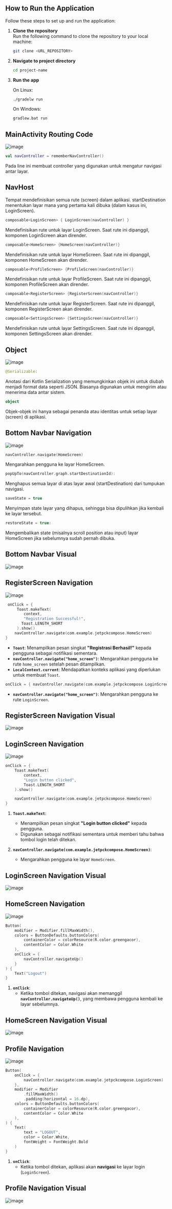 ## How to Run the Application

Follow these steps to set up and run the application:

1. **Clone the repository**  
   Run the following command to clone the repository to your local machine:
   ```bash
   git clone <URL_REPOSITORY>
2. **Navigate to project directory**
   ```bash
   cd project-name
3. **Run the app**
   
   On Linux:
   ```bash
   ./gradelw run
   ```
  
   On Windows:
   ```bash
   gradlew.bat run
   ```
   
## MainActivity Routing Code
![image](https://github.com/user-attachments/assets/f7090dfa-4522-438e-9079-bc57f547d33d)

```kotlin
val navController = rememberNavController()
```
Pada line ini membuat controller yang digunakan untuk mengatur navigasi antar layar.

## NavHost
Tempat mendefinisikan semua rute (screen) dalam aplikasi.
startDestination menentukan layar mana yang pertama kali dibuka (dalam kasus ini, LoginScreen).

```kotlin
composable<LoginScreen> { LoginScreen(navController) }
```
Mendefinisikan rute untuk layar LoginScreen.
Saat rute ini dipanggil, komponen LoginScreen akan dirender.
```kotlin
composable<HomeScreen> {HomeScreen(navController)}
```
Mendefinisikan rute untuk layar HomeScreen.
Saat rute ini dipanggil, komponen HomeScreen akan dirender.

```kotlin
composable<ProfileScreen> {ProfileScreen(navController)}
```
Mendefinisikan rute untuk layar ProfileScreen.
Saat rute ini dipanggil, komponen ProfileScreen akan dirender.

```kotlin
composable<RegisterScreen> {RegisterScreen(navController)}
```
Mendefinisikan rute untuk layar RegisterScreen.
Saat rute ini dipanggil, komponen RegisterScreen akan dirender.
```kotlin
composable<SettingsScreen> {SettingsScreen(navController)}
```
Mendefinisikan rute untuk layar SettingsScreen.
Saat rute ini dipanggil, komponen SettingsScreen akan dirender.

## Object
![image](https://github.com/user-attachments/assets/eb734603-10ac-4ad8-89fc-0c1e916fee48)
```kotlin
@Serializable:
```
Anotasi dari Kotlin Serialization yang memungkinkan objek ini untuk diubah menjadi format data seperti JSON.
Biasanya digunakan untuk mengirim atau menerima data antar sistem.

```kotlin
object
```
Objek-objek ini hanya sebagai penanda atau identitas untuk setiap layar (screen) di aplikasi.

## Bottom Navbar Navigation
![image](https://github.com/user-attachments/assets/16ea36ba-0989-46a4-ab17-82b51d4a565d)
```kotlin
navController.navigate(HomeScreen)
```
Mengarahkan pengguna ke layar HomeScreen.
```kotlin
popUpTo(navController.graph.startDestinationId):
```

Menghapus semua layar di atas layar awal (startDestination) dari tumpukan navigasi.

```kotlin
saveState = true
```
Menyimpan state layar yang dihapus, sehingga bisa dipulihkan jika kembali ke layar tersebut.

```kotlin
restoreState = true:
```
Mengembalikan state (misalnya scroll position atau input) layar HomeScreen jika sebelumnya sudah pernah dibuka.

## Bottom Navbar Visual
![image](https://github.com/user-attachments/assets/6f7a3a2c-5fa2-4e2b-baea-820002ddf919)

## RegisterScreen Navigation
![image](https://github.com/user-attachments/assets/be2477fd-9368-4c8f-93c2-5b2f12a0be07)

```kotlin
 onClick = {
     Toast.makeText(
        context,
        "Registration Successful!",
       Toast.LENGTH_SHORT
     ).show()
    navController.navigate(com.example.jetpckcompose.HomeScreen)
}
```
- **`Toast`**: Menampilkan pesan singkat **"Registrasi Berhasil!"** kepada pengguna sebagai notifikasi sementara.
- **`navController.navigate("home_screen")`**: Mengarahkan pengguna ke rute `home_screen` setelah pesan ditampilkan.
- **`LocalContext.current`**: Mendapatkan konteks aplikasi yang diperlukan untuk membuat `Toast`.

```kotlin
onClick = { navController.navigate(com.example.jetpckcompose.LoginScreen) }
```
- **`navController.navigate("home_screen")`**: Mengarahkan pengguna ke rute `LoginScreen`.

## RegisterScreen Navigation Visual
![image](https://github.com/user-attachments/assets/b06fa662-0a4d-4a51-89eb-9c9eb0774a8f)

## LoginScreen Navigation
![image](https://github.com/user-attachments/assets/3d6eee5d-9ee5-4a0a-8f9e-77de99c6cd0a)
```kotlin
onClick = {
    Toast.makeText(
        context,
        "Login button clicked",
        Toast.LENGTH_SHORT
    ).show()

    navController.navigate(com.example.jetpckcompose.HomeScreen)
}
```
1. **`Toast.makeText`**:
   - Menampilkan pesan singkat **"Login button clicked"** kepada pengguna.
   - Digunakan sebagai notifikasi sementara untuk memberi tahu bahwa tombol login telah ditekan.

2. **`navController.navigate(com.example.jetpckcompose.HomeScreen)`**:
   - Mengarahkan pengguna ke layar `HomeScreen`.

## LoginScreen Navigation Visual
![image](https://github.com/user-attachments/assets/6efb798b-b8ff-44b6-bba7-105eb30d6fec)

## HomeScreen Navigation
![image](https://github.com/user-attachments/assets/d533f42d-9d0f-4888-a3c8-49a2681e836f)
```kotlin
Button(
    modifier = Modifier.fillMaxWidth(),
    colors = ButtonDefaults.buttonColors(
        containerColor = colorResource(R.color.greengacor),
        contentColor = Color.White
    ),
    onClick = {
        navController.navigateUp()
    }
) {
    Text("Logout")
}
```
1. **`onClick`**:
   - Ketika tombol ditekan, navigasi akan memanggil **`navController.navigateUp()`**, yang membawa pengguna kembali ke layar sebelumnya.

## HomeScreen Navigation Visual
![image](https://github.com/user-attachments/assets/a774f786-ece7-4d99-8ea4-a173c166709a)

## Profile Navigation
![image](https://github.com/user-attachments/assets/619a7d8a-03fe-456e-8163-1f4dbb57e64d)
```kotlin
Button(
    onClick = {
        navController.navigate(com.example.jetpckcompose.LoginScreen)
    },
    modifier = Modifier
        .fillMaxWidth()
        .padding(horizontal = 16.dp),
    colors = ButtonDefaults.buttonColors(
        containerColor = colorResource(R.color.greengacor),
        contentColor = Color.White
    ),
) {
    Text(
        text = "LOGOUT",
        color = Color.White,
        fontWeight = FontWeight.Bold
    )
}
```
1. **`onClick`**:
   - Ketika tombol ditekan, aplikasi akan **navigasi** ke layar login (`LoginScreen`).

## Profile Navigation Visual
![image](https://github.com/user-attachments/assets/b609490b-f4de-4026-891d-dd0c53da2e66)
